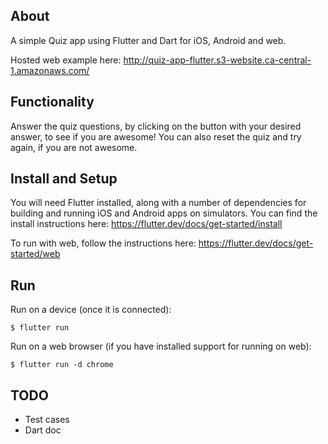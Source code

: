 ## About

A simple Quiz app using Flutter and Dart for iOS, Android and web. 

Hosted web example here: http://quiz-app-flutter.s3-website.ca-central-1.amazonaws.com/

## Functionality

Answer the quiz questions, by clicking on the button with your desired answer, to see if you are awesome! You can also reset the quiz and try again, if you are not awesome.

## Install and Setup

You will need Flutter installed, along with a number of dependencies for building and running iOS and Android apps on simulators. You can find the install instructions here: https://flutter.dev/docs/get-started/install

To run with web, follow the instructions here: https://flutter.dev/docs/get-started/web

## Run

Run on a device (once it is connected):

    $ flutter run

Run on a web browser (if you have installed support for running on web):

    $ flutter run -d chrome

## TODO
   - Test cases
   - Dart doc
